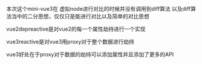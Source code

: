 本次这个mini-vue3在
虚拟node进行对比的时候并没有调用到diff算法
以及diff算法当中的二分思想，仅仅只是能进行对比以及简单的对比思想


vue2depreactive是对vue2的每一个属性劫持进行一个实现

vue3reactive是对vue3用proxy对于整个数据进行劫持

vue3好处在于proxy对于数据的劫持可以添加属性并且添加了更多的API